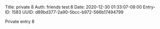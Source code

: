 Title: private 8
Auth: friends test:8
Date: 2020-12-30 01:33:07-08:00
Entry-ID: 1583
UUID: d89bd377-2a90-5bcc-b972-566b17494799

Private entry 8